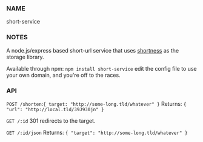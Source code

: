### NAME
short-service

### NOTES

A node.js/express based short-url service that uses 
[shortness](https://github.com/techosaurus/shortness) as the storage library.


Available through npm: `npm install short-service`
edit the config file to use your own domain, and you're off to the races.


### API

`POST /shorten`:`{ target: "http://some-long.tld/whatever" }`
Returns: `{ "url": "http://local.tld/39J930jn" }`

`GET /:id`
301 redirects to the target.

`GET /:id/json`
Returns: `{ "target": "http://some-long.tld/whatever" }`


